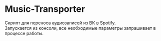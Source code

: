 # Music-Transporter
Скрипт для переноса аудиозаписей из ВК в Spotify.  
Запускается из консоли, все необходимые параметры запрашивает в процессе работы.
